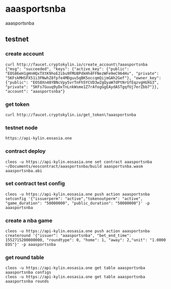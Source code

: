 # aaasportsnba
aaasportsnba

## testnet 
### create account
```
curl http://faucet.cryptokylin.io/create_account\?aaasportsnba                                                              
{"msg": "succeeded", "keys": {"active_key": {"public": "EOS86eH1gHnHQxTXtK9hoE2ibu9FMU8PdkHh4FFNezWFe9eC964Hv", "private": "5KFskMHSFX51i3FNwhZ8fpfe4MDguu5qBK5occqmQijmGAh2Gef"}, "owner_key": {"public": "EOS8Xn48YBNcVpy5vrTnFh5YCVD3wZgQyaW7dPtNrGfEqzvgHUXG3", "private": "5KFs7Guuq9yDxTnLnkWsme1Z7rAfogGgEAydASTgqfUj7erZbb7"}}, "account": "aaasportsnba"}
```

### get token
```
curl http://faucet.cryptokylin.io/get_token\?aaasportsnba
```

### testnet node
```
https://api-kylin.eosasia.one
```

### contract deploy
```
cleos -u https://api-kylin.eosasia.one set contract aaasportsnba ~/Documents/eoscontract/aaasportsnba/build aaasportsnba.wasm aaasportsnba.abi
```

### set contract test config
```
cleos -u https://api-kylin.eosasia.one push action aaasportsnba setconfig '{"issuerperm": "active","tokenoutperm": "active", "game_duration": "50000000", "public_duration": "50000000"}' -p aaasportsnba
```

### create a nba game
```
cleos -u https://api-kylin.eosasia.one push action aaasportsnba createround '{"issuer": "aaasportsnba", "bet_end_time": 1552715200000000, "roundtype": 0, "home": 1, "away": 2,"unit": "1.0000 EOS"}' -p aaasportsnba
```

### get round table
```
cleos -u https://api-kylin.eosasia.one get table aaasportsnba aaasportsnba configs
cleos -u https://api-kylin.eosasia.one get table aaasportsnba aaasportsnba rounds
```